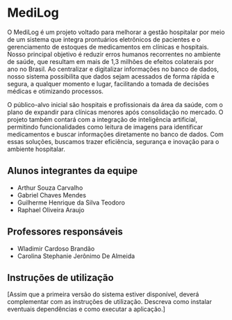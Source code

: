 # MediLog

O MediLog é um projeto voltado para melhorar a gestão hospitalar por meio de um sistema que integra prontuários eletrônicos de pacientes e o gerenciamento de estoques de medicamentos em clínicas e hospitais. Nosso principal objetivo é reduzir erros humanos recorrentes no ambiente de saúde, que resultam em mais de 1,3 milhões de efeitos colaterais por ano no Brasil. Ao centralizar e digitalizar informações no banco de dados, nosso sistema possibilita que dados sejam acessados de forma rápida e segura, a qualquer momento e lugar, facilitando a tomada de decisões médicas e otimizando processos.

O público-alvo inicial são hospitais e profissionais da área da saúde, com o plano de expandir para clínicas menores após consolidação no mercado. O projeto também contará com a integração de inteligência artificial, permitindo funcionalidades como leitura de imagens para identificar medicamentos e buscar informações diretamente no banco de dados. Com essas soluções, buscamos trazer eficiência, segurança e inovação para o ambiente hospitalar.

## Alunos integrantes da equipe

* Arthur Souza Carvalho
* Gabriel Chaves Mendes
* Guilherme Henrique da Silva Teodoro
* Raphael Oliveira Araujo

## Professores responsáveis

* Wladimir Cardoso Brandão
* Carolina Stephanie Jerônimo De Almeida

## Instruções de utilização

[Assim que a primeira versão do sistema estiver disponível, deverá complementar com as instruções de utilização. Descreva como instalar eventuais dependências e como executar a aplicação.]
